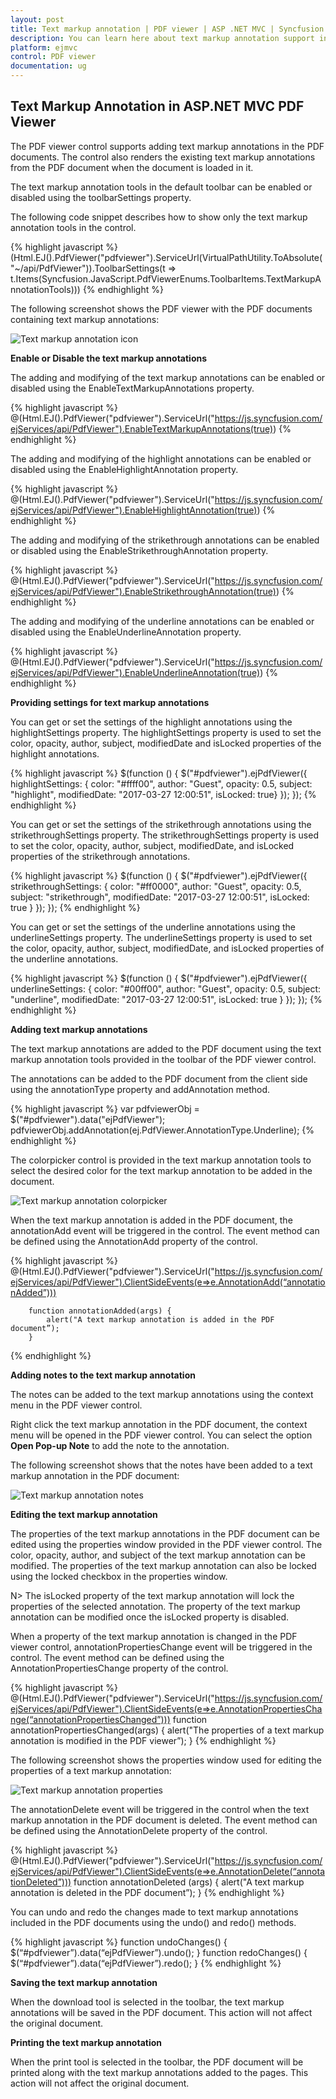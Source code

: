 ```yaml
---
layout: post
title: Text markup annotation | PDF viewer | ASP .NET MVC | Syncfusion
description: You can learn here about text markup annotation support in Syncfusion ASP.NET MVC PDF Viewer control and more details.
platform: ejmvc
control: PDF viewer
documentation: ug
---
```


## Text Markup Annotation in ASP.NET MVC PDF Viewer

The PDF viewer control supports adding text markup annotations in the PDF documents. The control also renders the existing text markup annotations from the PDF document when the document is loaded in it.

The text markup annotation tools in the default toolbar can be enabled or disabled using the toolbarSettings property.

The following code snippet describes how to show only the text markup annotation tools in the control.

{% highlight javascript %}
(Html.EJ().PdfViewer("pdfviewer").ServiceUrl(VirtualPathUtility.ToAbsolute("~/api/PdfViewer")).ToolbarSettings(t => t.Items(Syncfusion.JavaScript.PdfViewerEnums.ToolbarItems.TextMarkupAnnotationTools)))
{% endhighlight %}

The following screenshot shows the PDF viewer with the PDF documents containing text markup annotations:

![Text markup annotation icon](Text-Markup-Annotation_images/Text_Markup_Annotations_img1.png)

**Enable or Disable the text markup annotations**

The adding and modifying of the text markup annotations can be enabled or disabled using the EnableTextMarkupAnnotations property.

{% highlight javascript %}
@(Html.EJ().PdfViewer("pdfviewer").ServiceUrl("https://js.syncfusion.com/ejServices/api/PdfViewer").EnableTextMarkupAnnotations(true))
{% endhighlight %}

The adding and modifying of the highlight annotations can be enabled or disabled using the EnableHighlightAnnotation property.

{% highlight javascript %}
@(Html.EJ().PdfViewer("pdfviewer").ServiceUrl("https://js.syncfusion.com/ejServices/api/PdfViewer").EnableHighlightAnnotation(true))
{% endhighlight %}

The adding and modifying of the strikethrough annotations can be enabled or disabled using the EnableStrikethroughAnnotation property.

{% highlight javascript %}
@(Html.EJ().PdfViewer("pdfviewer").ServiceUrl("https://js.syncfusion.com/ejServices/api/PdfViewer").EnableStrikethroughAnnotation(true))
{% endhighlight %}

The adding and modifying of the underline annotations can be enabled or disabled using the EnableUnderlineAnnotation property.

{% highlight javascript %}
@(Html.EJ().PdfViewer("pdfviewer").ServiceUrl("https://js.syncfusion.com/ejServices/api/PdfViewer").EnableUnderlineAnnotation(true))
{% endhighlight %}

**Providing settings for text markup annotations**

You can get or set the settings of the highlight annotations using the highlightSettings property. The highlightSettings property is used to set the color, opacity, author, subject, modifiedDate and isLocked properties of the highlight annotations.

{% highlight javascript %}
 $(function () {
            $("#pdfviewer").ejPdfViewer({ highlightSettings: { color: "#ffff00", author: "Guest", opacity: 0.5, subject: "highlight", modifiedDate: "2017-03-27 12:00:51", isLocked: true} });
        });
{% endhighlight %}

You can get or set the settings of the strikethrough annotations using the strikethroughSettings property. The strikethroughSettings property is used to set the color, opacity, author, subject, modifiedDate, and isLocked properties of the strikethrough annotations.

{% highlight javascript %}
 $(function () {
            $("#pdfviewer").ejPdfViewer({ strikethroughSettings: { color: "#ff0000", author: "Guest", opacity: 0.5, subject: "strikethrough", modifiedDate: "2017-03-27 12:00:51", isLocked: true
	} });
        });
{% endhighlight %}

You can get or set the settings of the underline annotations using the underlineSettings property. The underlineSettings property is used to set the color, opacity, author, subject, modifiedDate, and isLocked properties of the underline annotations.

{% highlight javascript %}
 $(function () {
            $("#pdfviewer").ejPdfViewer({ underlineSettings: { color: "#00ff00", author: "Guest", opacity: 0.5, subject: "underline", modifiedDate: "2017-03-27 12:00:51", isLocked: true
	} });
        });
{% endhighlight %}

**Adding text markup annotations**

The text markup annotations are added to the PDF document using the text markup annotation tools provided in the toolbar of the PDF viewer control.

The annotations can be added to the PDF document from the client side using the annotationType property and addAnnotation method.

{% highlight javascript %}
var pdfviewerObj = $("#pdfviewer").data("ejPdfViewer");
pdfviewerObj.addAnnotation(ej.PdfViewer.AnnotationType.Underline);
{% endhighlight %}

The colorpicker control is provided in the text markup annotation tools to select the desired color for the text markup annotation to be added in the document.

![Text markup annotation colorpicker](Text-Markup-Annotation_images/Text_Markup_Annotations_img2.png)

When the text markup annotation is added in the PDF document, the annotationAdd event will be triggered in the control. The event method can be defined using the AnnotationAdd property of the control.

{% highlight javascript %}
@(Html.EJ().PdfViewer("pdfviewer").ServiceUrl("https://js.syncfusion.com/ejServices/api/PdfViewer").ClientSideEvents(e=>e.AnnotationAdd(“annotationAdded”)))

        function annotationAdded(args) {
            alert("A text markup annotation is added in the PDF document”);
        }

{% endhighlight %}

**Adding notes to the text markup annotation**

The notes can be added to the text markup annotations using the context menu  in the PDF viewer control.

Right click the text markup annotation in the PDF document, the context menu will be opened in the PDF viewer control. You can select the option **Open Pop-up Note** to add the note to the annotation.

The following screenshot shows that the notes have been added to a text markup annotation in the PDF document:

![Text markup annotation notes](Text-Markup-Annotation_images/Text_Markup_Annotations_img3.png)

**Editing the text markup annotation**

The properties of the text markup annotations in the PDF document can be edited using the properties window provided in the PDF viewer control. The color, opacity, author, and subject of the text markup annotation can be modified. The properties of the text markup annotation can also be locked using the locked checkbox in the properties window.

N> The isLocked property of the text markup annotation will lock the properties of the selected annotation. The property of the text markup annotation can be modified once the isLocked property is disabled.

When a property of the text markup annotation is changed in the PDF viewer control, annotationPropertiesChange event will be triggered in the control. The event method can be defined using the AnnotationPropertiesChange property of the control.

{% highlight javascript %}
@(Html.EJ().PdfViewer("pdfviewer").ServiceUrl("https://js.syncfusion.com/ejServices/api/PdfViewer").ClientSideEvents(e=>e.AnnotationPropertiesChange(“annotationPropertiesChanged”)))
function annotationPropertiesChanged(args) {
            alert("The properties of a text markup annotation is modified in the PDF viewer”);
        }
{% endhighlight %}

The following screenshot shows the properties window used for editing the properties of a text markup annotation:

![Text markup annotation properties](Text-Markup-Annotation_images/Text_Markup_Annotations_img4.png)

The annotationDelete event will be triggered in the control when the text markup annotation in the PDF document is deleted. The event method can be defined using the AnnotationDelete property of the control.

{% highlight javascript %}
@(Html.EJ().PdfViewer("pdfviewer").ServiceUrl("https://js.syncfusion.com/ejServices/api/PdfViewer").ClientSideEvents(e=>e.AnnotationDelete(“annotationDeleted”)))
function annotationDeleted (args) {
            alert("A text markup annotation is deleted in the PDF document”);
        }
{% endhighlight %}

You can undo and redo the changes made to text markup annotations included in the PDF documents using the undo() and redo() methods.

{% highlight javascript %}
 function undoChanges() {
        $(“#pdfviewer”).data(“ejPdfViewer”).undo();
    }
    function redoChanges() {
        $(“#pdfviewer”).data(“ejPdfViewer”).redo();
    }
{% endhighlight %}

**Saving the text markup annotation**

When the download tool is selected in the toolbar, the text markup annotations will be saved in the PDF document. This action will not affect the original document.

**Printing the text markup annotation**

When the print tool is selected in the toolbar, the PDF document will be printed along with the text markup annotations added to the pages. This action will not affect the original document.
